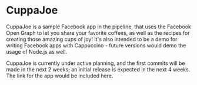 CuppaJoe
========

CuppaJoe is a sample Facebook app in the pipeline, that uses the Facebook Open Graph to let you share your favorite coffees, as well as the recipes for creating those amazing cups of joy! It's also intended to be a demo for writing Facebook apps with Cappuccino - future versions would demo the usage of Node.js as well.

CuppaJoe is currently under active planning, and the first commits will be made in the next 2 weeks; an initial release is expected in the next 4 weeks. The link for the app would be included here.